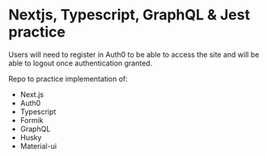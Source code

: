 # Nextjs, Typescript, GraphQL & Jest practice

Users will need to register in Auth0 to be able to access the site and will be able to logout once authentication granted.

Repo to practice implementation of:
- Next.js 
- Auth0
- Typescript
- Formik 
- GraphQL 
- Husky
- Material-ui
